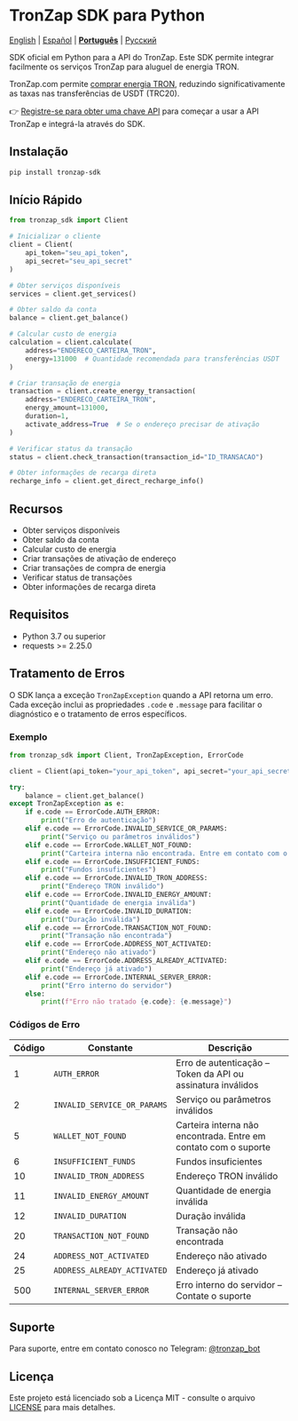 # TronZap SDK para Python

[English](README.md) | [Español](README.es.md) | **[Português](README.pt-br.md)** | [Русский](README.ru.md)

SDK oficial em Python para a API do TronZap.
Este SDK permite integrar facilmente os serviços TronZap para aluguel de energia TRON.

TronZap.com permite [comprar energia TRON](https://tronzap.com/), reduzindo significativamente as taxas nas transferências de USDT (TRC20).

👉 [Registre-se para obter uma chave API](https://tronzap.com) para começar a usar a API TronZap e integrá-la através do SDK.

## Instalação

```bash
pip install tronzap-sdk
```

## Início Rápido

```python
from tronzap_sdk import Client

# Inicializar o cliente
client = Client(
    api_token="seu_api_token",
    api_secret="seu_api_secret"
)

# Obter serviços disponíveis
services = client.get_services()

# Obter saldo da conta
balance = client.get_balance()

# Calcular custo de energia
calculation = client.calculate(
    address="ENDERECO_CARTEIRA_TRON",
    energy=131000  # Quantidade recomendada para transferências USDT
)

# Criar transação de energia
transaction = client.create_energy_transaction(
    address="ENDERECO_CARTEIRA_TRON",
    energy_amount=131000,
    duration=1,
    activate_address=True  # Se o endereço precisar de ativação
)

# Verificar status da transação
status = client.check_transaction(transaction_id="ID_TRANSACAO")

# Obter informações de recarga direta
recharge_info = client.get_direct_recharge_info()
```

## Recursos

- Obter serviços disponíveis
- Obter saldo da conta
- Calcular custo de energia
- Criar transações de ativação de endereço
- Criar transações de compra de energia
- Verificar status de transações
- Obter informações de recarga direta

## Requisitos

- Python 3.7 ou superior
- requests >= 2.25.0

## Tratamento de Erros

O SDK lança a exceção `TronZapException` quando a API retorna um erro. Cada exceção inclui as propriedades `.code` e `.message` para facilitar o diagnóstico e o tratamento de erros específicos.

### Exemplo

```python
from tronzap_sdk import Client, TronZapException, ErrorCode

client = Client(api_token="your_api_token", api_secret="your_api_secret")

try:
    balance = client.get_balance()
except TronZapException as e:
    if e.code == ErrorCode.AUTH_ERROR:
        print("Erro de autenticação")
    elif e.code == ErrorCode.INVALID_SERVICE_OR_PARAMS:
        print("Serviço ou parâmetros inválidos")
    elif e.code == ErrorCode.WALLET_NOT_FOUND:
        print("Carteira interna não encontrada. Entre em contato com o suporte.")
    elif e.code == ErrorCode.INSUFFICIENT_FUNDS:
        print("Fundos insuficientes")
    elif e.code == ErrorCode.INVALID_TRON_ADDRESS:
        print("Endereço TRON inválido")
    elif e.code == ErrorCode.INVALID_ENERGY_AMOUNT:
        print("Quantidade de energia inválida")
    elif e.code == ErrorCode.INVALID_DURATION:
        print("Duração inválida")
    elif e.code == ErrorCode.TRANSACTION_NOT_FOUND:
        print("Transação não encontrada")
    elif e.code == ErrorCode.ADDRESS_NOT_ACTIVATED:
        print("Endereço não ativado")
    elif e.code == ErrorCode.ADDRESS_ALREADY_ACTIVATED:
        print("Endereço já ativado")
    elif e.code == ErrorCode.INTERNAL_SERVER_ERROR:
        print("Erro interno do servidor")
    else:
        print(f"Erro não tratado {e.code}: {e.message}")
```

### Códigos de Erro

| Código | Constante                       | Descrição |
|--------|----------------------------------|-----------|
| 1      | `AUTH_ERROR`                    | Erro de autenticação – Token da API ou assinatura inválidos |
| 2      | `INVALID_SERVICE_OR_PARAMS`    | Serviço ou parâmetros inválidos |
| 5      | `WALLET_NOT_FOUND`             | Carteira interna não encontrada. Entre em contato com o suporte |
| 6      | `INSUFFICIENT_FUNDS`           | Fundos insuficientes |
| 10     | `INVALID_TRON_ADDRESS`         | Endereço TRON inválido |
| 11     | `INVALID_ENERGY_AMOUNT`        | Quantidade de energia inválida |
| 12     | `INVALID_DURATION`             | Duração inválida |
| 20     | `TRANSACTION_NOT_FOUND`        | Transação não encontrada |
| 24     | `ADDRESS_NOT_ACTIVATED`        | Endereço não ativado |
| 25     | `ADDRESS_ALREADY_ACTIVATED`    | Endereço já ativado |
| 500    | `INTERNAL_SERVER_ERROR`        | Erro interno do servidor – Contate o suporte |


## Suporte

Para suporte, entre em contato conosco no Telegram: [@tronzap_bot](https://t.me/tronzap_bot)

## Licença

Este projeto está licenciado sob a Licença MIT - consulte o arquivo [LICENSE](LICENSE) para mais detalhes.